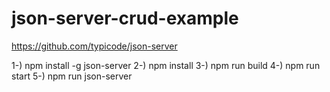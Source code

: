 # json-server-crud-example
https://github.com/typicode/json-server

1-) npm install -g json-server
2-) npm install
3-) npm run build
4-) npm run start
5-) npm run json-server
